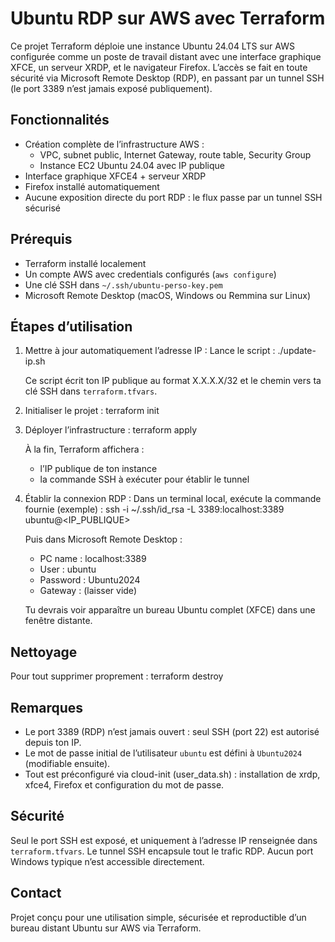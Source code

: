 # Ubuntu RDP sur AWS avec Terraform

Ce projet Terraform déploie une instance Ubuntu 24.04 LTS sur AWS configurée comme un poste de travail distant avec une interface graphique XFCE, un serveur XRDP, et le navigateur Firefox. L’accès se fait en toute sécurité via Microsoft Remote Desktop (RDP), en passant par un tunnel SSH (le port 3389 n’est jamais exposé publiquement).

## Fonctionnalités

- Création complète de l’infrastructure AWS :
  - VPC, subnet public, Internet Gateway, route table, Security Group
  - Instance EC2 Ubuntu 24.04 avec IP publique
- Interface graphique XFCE4 + serveur XRDP
- Firefox installé automatiquement
- Aucune exposition directe du port RDP : le flux passe par un tunnel SSH sécurisé

## Prérequis

- Terraform installé localement
- Un compte AWS avec credentials configurés (`aws configure`)
- Une clé SSH dans `~/.ssh/ubuntu-perso-key.pem`
- Microsoft Remote Desktop (macOS, Windows ou Remmina sur Linux)

## Étapes d’utilisation

1. Mettre à jour automatiquement l’adresse IP :
   Lance le script :
   ./update-ip.sh

   Ce script écrit ton IP publique au format X.X.X.X/32 et le chemin vers ta clé SSH dans `terraform.tfvars`.

2. Initialiser le projet :
   terraform init

3. Déployer l’infrastructure :
   terraform apply

   À la fin, Terraform affichera :
   - l’IP publique de ton instance
   - la commande SSH à exécuter pour établir le tunnel

4. Établir la connexion RDP :
   Dans un terminal local, exécute la commande fournie (exemple) :
   ssh -i ~/.ssh/id_rsa -L 3389:localhost:3389 ubuntu@<IP_PUBLIQUE>

   Puis dans Microsoft Remote Desktop :
   - PC name : localhost:3389
   - User : ubuntu
   - Password : Ubuntu2024
   - Gateway : (laisser vide)

   Tu devrais voir apparaître un bureau Ubuntu complet (XFCE) dans une fenêtre distante.

## Nettoyage

Pour tout supprimer proprement :
terraform destroy

## Remarques

- Le port 3389 (RDP) n’est jamais ouvert : seul SSH (port 22) est autorisé depuis ton IP.
- Le mot de passe initial de l’utilisateur `ubuntu` est défini à `Ubuntu2024` (modifiable ensuite).
- Tout est préconfiguré via cloud-init (user_data.sh) : installation de xrdp, xfce4, Firefox et configuration du mot de passe.

## Sécurité

Seul le port SSH est exposé, et uniquement à l’adresse IP renseignée dans `terraform.tfvars`. Le tunnel SSH encapsule tout le trafic RDP. Aucun port Windows typique n’est accessible directement.

## Contact

Projet conçu pour une utilisation simple, sécurisée et reproductible d’un bureau distant Ubuntu sur AWS via Terraform.